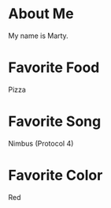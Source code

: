 # About Me

My name is Marty.

# Favorite Food
Pizza

# Favorite Song
Nimbus (Protocol 4)

# Favorite Color
Red
